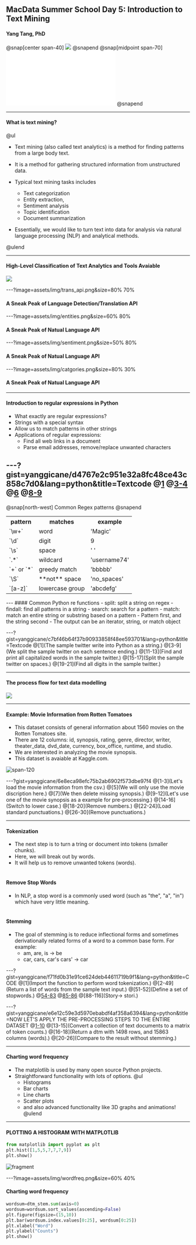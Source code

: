 ## MacData Summer School Day 5: Introduction to Text Mining
#### Yang Tang, PhD 
@snap[center span-40]
![](assets/img/bagofwords.png)
@snapend
@snap[midpoint span-70]
![](assets/img/wordcloud.pdf)
@snapend

---
#### What is text mining?
@ul

- Text mining (also called text analytics) is a method for finding patterns from a large body text. 
- It is a method for gathering structured information from unstructured data. 
- Typical text mining tasks includes
  - Text categorization
  - Entity extraction,
  - Sentiment analysis
  - Topic identification
  - Document summarization
  
- Essentially, we would like to turn text into data for analysis via natural language processing (NLP) and analytical methods.

@ulend

---
#### High-Level Classification of Text Analytics and Tools Avaiable

![](assets/img/intro_chart.png)

---?image=assets/img/trans_api.png&size=80% 70%
#### A Sneak Peak of Language Detection/Translation API
---?image=assets/img/entities.png&size=60% 80%
#### A Sneak Peak of Natual Language API
---?image=assets/img/sentiment.png&size=50% 80%
#### A Sneak Peak of Natual Language API
---?image=assets/img/catgories.png&size=80% 30%
#### A Sneak Peak of Natual Language API
---
#### Introduction to regular expressions in Python
- What exactly are regular expressions?
- Strings with a special syntax
- Allow us to match patterns in other strings
- Applications of regular expressions:
  - Find all web links in a document
  - Parse email addresses, remove/replace unwanted characters

---?gist=yanggicane/d4767e2c951e32a8fc48ce43c858c7d0&lang=python&title=Textcode
@[1]()
@[3-4](match..)
@[6](match)
@[8-9](match)
---
@snap[north-west]
Common Regex patterns
@snapend
<table>
  <tr>
    <th>pattern</th>
    <th>matches</th>
     <th>example</th>
  </tr>
  <tr>
    <td>`\w+`</td>
    <td>word</td>
     <td>'Magic'</td>
  </tr>
  <tr class="fragment">
    <td>`\d`</td>
    <td>digit</td>
     <td>9</td>
  </tr>
  <tr class="fragment">
    <td>`\s`</td>
    <td>space</td>
     <td>' '</td>
   </tr>
  <tr class="fragment">
    <td>`.*`</td>
    <td>wildcard</td>
     <td>'username74'</td>
    </tr>
  <tr class="fragment">
    <td>`+` or `*`</td>
    <td>greedy match</td>
     <td>'bbbbb'</td> 
  </tr>
  <tr class="fragment">
    <td>`\S`</td>
    <td>**not** space</td>
     <td>'no_spaces'</td> 
  </tr>
  <tr class="fragment">
    <td>`[a-z]`</td>
    <td>lowercase group</td>
     <td>'abcdefg'</td>     
</table>
---
#### Common Python re functions
- split: split a string on regex
- findall: find all patterns in a string
- search: search for a pattern
- match: match an entire string or substring based on a pattern
- Pattern first, and the string second
- The output can be an iterator, string, or match object

---?gist=yanggicane/c7bf46b64f37b90933858f48ee593701&lang=python&title=Textcode
@[1](The sample twitter write into Python as a string.)
@[3-9](We split the sample twitter on each sentence ending.)
@[11-13](Find and print all capitalized words in the sample twitter.)
@[15-17](Split the sample twitter on spaces.)
@[19-21](Find all digits in the sample twitter.)

---
#### The process flow for text data modelling 
![](assets/img/textworkflow.png)

---
#### Example: Movie Information from Rotten Tomatoes
- This dataset consists of general information about 1560 movies on the Rotten Tomatoes site. 
- There are 12 columns: id, synopsis, rating, genre, director, writer, theater_data, dvd_date, currency, box_office, runtime, and studio.
- We are interested in analyzing the movie synopsis. 
- This dataset is avaiable at Kaggle.com.

![span-120](assets/img/movie_data.png)

---?gist=yanggicane/6e8eca98efc75b2ab6902f573dbe97f4
@[1-3](Let's load the movie information from the csv.)
@[5](We will only use the movie discription here.)
@[7](We then delete missing synopsis.)
@[9-12](Let's use one of the movie synopsis as a example for pre-processing.)
@[14-16](Switch to lower case.)
@[18-20](Remove numbers.)
@[22-24](Load standard punctuations.)
@[26-30](Remove punctuations.)

--- 

#### Tokenization
- The next step is to turn a tring or document into tokens (smaller chunks).
- Here, we will break out by words.
- It will help us to remove unwanted tokens (words).
<br/><br/>

#### Remove Stop Words
- In NLP, a stop word is a commonly used word (such as "the", "a", "in") which have very little meaning.
<br/><br/>


#### Stemming
- The goal of stemming is to reduce inflectional forms and sometimes derivationally related forms of a word to a common base form. For example:
  - am, are, is $\rightarrow$ be
  - car, cars, car's cars' $\rightarrow$ car

---?gist=yanggicane/f71fd0b31e91ce624deb44611719b9f1&lang=python&title=CODE
@[1](Import the function to perform word tokenization.)
@[2-49](Return a list of words from the sample text input.)
@[51-52](Define a set of stopwords.)
@[54-83]()
@[85-86]()
@[88-116](Story$\rightarrow$ stori.)

---?gist=yanggicane/e6e12c59e3d5970ebabdf4af358a6394&lang=python&title=NOW LET'S APPLY THE PRE-PROCESSING STEPS TO THE ENTIRE DATASET
@[1-10]()
@[13-15](Convert a collection of text documents to a matrix of token counts.)
@[16-18](Return a dtm with 1498 rows, and 15863 columns (words).)
@[20-26](Compare to the result without stemming.)

---
#### Charting word frequency
- The matplotlib is used by many open source Python projects.
- Straightforward functionality with lots of options.
  @ul
  - Histograms
  - Bar charts
  - Line charts
  - Scatter plots
  - and also advanced functionality like 3D graphs and animations!
  @ulend

---
#### PLOTTING A HISTOGRAM WITH MATPLOTLIB
```Python
from matplotlib import pyplot as plt
plt.hist([1,5,5,7,7,7,9])
plt.show()
```
![fragment](assets/img/hist_eg.png)

---?image=assets/img/wordfreq.png&size=60% 40% 
#### Charting word frequency
```Python
wordsum=dtm_stem.sum(axis=0)
wordsum=wordsum.sort_values(ascending=False)
plt.figure(figsize=(15,10))
plt.bar(wordsum.index.values[0:25], wordsum[0:25])
plt.xlabel("Word")
plt.ylabel("Counts")
plt.show()    
```

